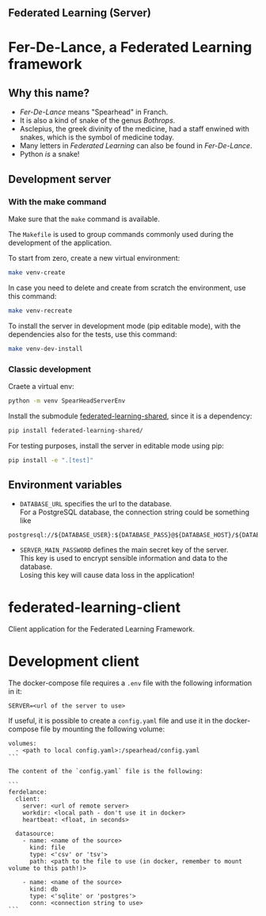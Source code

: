 ## Federated Learning (Server)


# Fer-De-Lance, a Federated Learning framework

## Why this name?

* _Fer-De-Lance_ means "Spearhead" in Franch.
* It is also a kind of snake of the genus *Bothrops*. 
* Asclepius, the greek divinity of the medicine, had a staff enwined with snakes, which is the symbol of medicine today.
* Many letters in _Federated Learning_ can also be found in _Fer-De-Lance_.
* Python _is_ a snake!


## Development server


### With the make command

Make sure that the `make` command is available.

The `Makefile` is used to group commands commonly used during the development of the application.

To start from zero, create a new virtual environment:

```bash
make venv-create
```

In case you need to delete and create from scratch the environment, use this command:

```bash
make venv-recreate
```

To install the server in development mode (pip editable mode), with the  dependencies also for the tests, use this command:

```bash
make venv-dev-install
```


### Classic development

Craete a virtual env:

```bash
python -m venv SpearHeadServerEnv
```

Install the submodule [federated-learning-shared](https://gitlab-core.supsi.ch/dti-idsia/spearhead/federated-learning-shared), since it is a dependency:

```bash
pip install federated-learning-shared/
```

For testing purposes, install the server in editable mode using pip:

```bash
pip install -e ".[test]"
```


## Environment variables

* `DATABASE_URL` specifies the url to the database.\
  For a PostgreSQL database, the connection string could be something like

```
postgresql://${DATABASE_USER}:${DATABASE_PASS}@${DATABASE_HOST}/${DATABASE_SCHEMA}
```

* `SERVER_MAIN_PASSWORD` defines the main secret key of the server.\
  This key is used to encrypt sensible information and data to the database.\
  Losing this key will cause data loss in the application!
# federated-learning-client

Client application for the Federated Learning Framework.

# Development client

The docker-compose file requires a `.env` file with the following information in it:

```
SERVER=<url of the server to use>
```

If useful, it is possible to create a `config.yaml` file and use it in the docker-compose file by mounting the following volume:

````
volumes:
  - <path to local config.yaml>:/spearhead/config.yaml
```

The content of the `config.yaml` file is the following:

```
ferdelance:
  client:
    server: <url of remote server>
    workdir: <local path - don't use it in docker>
    heartbeat: <float, in seconds>

  datasource:
    - name: <name of the source>
      kind: file
      type: <'csv' or 'tsv'> 
      path: <path to the file to use (in docker, remember to mount volume to this path!)>

    - name: <name of the source>
      kind: db
      type: <'sqlite' or 'postgres'>
      conn: <connection string to use>
```
